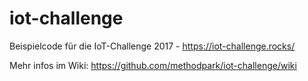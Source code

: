 # iot-challenge

Beispielcode für die IoT-Challenge 2017 - https://iot-challenge.rocks/

Mehr infos im Wiki: https://github.com/methodpark/iot-challenge/wiki
